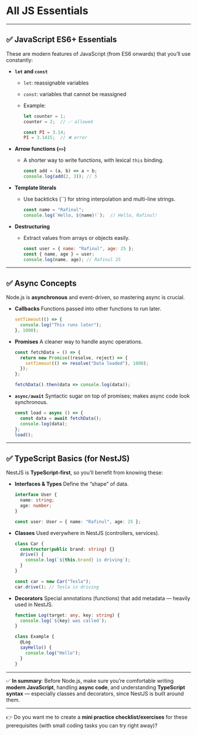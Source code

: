# All JS Essentials

---

## ✅ **JavaScript ES6+ Essentials**

These are modern features of JavaScript (from ES6 onwards) that you’ll use constantly:

* **`let` and `const`**

  * `let`: reassignable variables
  * `const`: variables that cannot be reassigned
  * Example:

    ```js
    let counter = 1;
    counter = 2;  // ✅ allowed

    const PI = 3.14;
    PI = 3.1415;  // ❌ error
    ```

* **Arrow functions (`=>`)**

  * A shorter way to write functions, with lexical `this` binding.

    ```js
    const add = (a, b) => a + b;
    console.log(add(2, 3)); // 5
    ```

* **Template literals**

  * Use backticks (\`\`) for string interpolation and multi-line strings.

    ```js
    const name = "Rafinul";
    console.log(`Hello, ${name}!`);  // Hello, Rafinul!
    ```

* **Destructuring**

  * Extract values from arrays or objects easily.

    ```js
    const user = { name: "Rafinul", age: 25 };
    const { name, age } = user;
    console.log(name, age); // Rafinul 25
    ```

---

## ✅ **Async Concepts**

Node.js is **asynchronous** and event-driven, so mastering async is crucial.

* **Callbacks**
  Functions passed into other functions to run later.

  ```js
  setTimeout(() => {
    console.log("This runs later");
  }, 1000);
  ```

* **Promises**
  A cleaner way to handle async operations.

  ```js
  const fetchData = () => {
    return new Promise((resolve, reject) => {
      setTimeout(() => resolve("Data loaded"), 1000);
    });
  };

  fetchData().then(data => console.log(data));
  ```

* **`async/await`**
  Syntactic sugar on top of promises; makes async code look synchronous.

  ```js
  const load = async () => {
    const data = await fetchData();
    console.log(data);
  };
  load();
  ```

---

## ✅ **TypeScript Basics (for NestJS)**

NestJS is **TypeScript-first**, so you’ll benefit from knowing these:

* **Interfaces & Types**
  Define the “shape” of data.

  ```ts
  interface User {
    name: string;
    age: number;
  }

  const user: User = { name: "Rafinul", age: 25 };
  ```

* **Classes**
  Used everywhere in NestJS (controllers, services).

  ```ts
  class Car {
    constructor(public brand: string) {}
    drive() {
      console.log(`${this.brand} is driving`);
    }
  }

  const car = new Car("Tesla");
  car.drive(); // Tesla is driving
  ```

* **Decorators**
  Special annotations (functions) that add metadata — heavily used in NestJS.

  ```ts
  function Log(target: any, key: string) {
    console.log(`${key} was called`);
  }

  class Example {
    @Log
    sayHello() {
      console.log("Hello");
    }
  }
  ```

---

✅ **In summary**:
Before Node.js, make sure you’re comfortable writing **modern JavaScript**, handling **async code**, and understanding **TypeScript syntax** — especially classes and decorators, since NestJS is built around them.

---

👉 Do you want me to create a **mini practice checklist/exercises** for these prerequisites (with small coding tasks you can try right away)?
